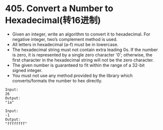 # 405. Convert a Number to Hexadecimal(转16进制)
* Given an integer, write an algorithm to convert it to hexadecimal. For negative integer, two’s complement method is used.
* All letters in hexadecimal (a-f) must be in lowercase.
* The hexadecimal string must not contain extra leading 0s. If the number is zero, it is represented by a single zero character '0'; otherwise, the first character in the hexadecimal string will not be the zero character.
* The given number is guaranteed to fit within the range of a 32-bit signed integer.
* You must not use any method provided by the library which converts/formats the number to hex directly.
```text
Input:
26
Output:
"1a"

Input:
-1
Output:
"ffffffff"
```
